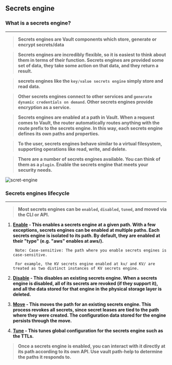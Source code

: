 ## Secrets engine

### What is a secrets engine?
---
> **Secrets engines are Vault components which store, generate or encrypt secrets/data** 

> **Secrets engines are incredibly flexible, so it is easiest to think about them in terms of their function. Secrets engines are provided some set of data, they take some action on that data, and they return a result.**

> **secrets engines like the `key/value secrets engine` simply store and read data.**

> **Other secrets engines connect to other services and `generate dynamic credentials on demand`. Other secrets engines provide encryption as a service.**

> **Secrets engines are enabled at a path in Vault. When a request comes to Vault, the router automatically routes anything with the route prefix to the secrets engine. In this way, each secrets engine defines its own paths and properties.** 

> **To the user, secrets engines behave similar to a virtual filesystem, supporting operations like read, write, and delete.**

> **There are a number of secrets engines available. You can think of them as a `plugin`. Enable the secrets engine that meets your security needs.**

![scret-engine](https://github.com/lerndevops/kubernetes-security/blob/main/img/vault.png)

### Secrets engines lifecycle
---
> **Most secrets engines can be `enabled`, `disabled`, `tuned`, and moved via the CLI or API.**

1) **[Enable](https://developer.hashicorp.com/vault/docs/commands/secrets/enable) - This enables a secrets engine at a given path. With a few exceptions, secrets engines can be enabled at multiple paths. Each secrets engine is isolated to its path. By default, they are enabled at their "type" (e.g. "aws" enables at aws/).**
   ```
    Note: Case-sensitive: The path where you enable secrets engines is case-sensitive. 

    For example, the KV secrets engine enabled at kv/ and KV/ are treated as two distinct instances of KV secrets engine.
   ```

2) **[Disable](https://developer.hashicorp.com/vault/docs/commands/secrets/disable) - This disables an existing secrets engine. When a secrets engine is disabled, all of its secrets are revoked (if they support it), and all the data stored for that engine in the physical storage layer is deleted.**

3) **[Move](https://developer.hashicorp.com/vault/docs/commands/secrets/move) - This moves the path for an existing secrets engine. This process revokes all secrets, since secret leases are tied to the path where they were created. The configuration data stored for the engine persists through the move.**

4) **[Tune](https://developer.hashicorp.com/vault/docs/commands/secrets/tune) - This tunes global configuration for the secrets engine such as the TTLs.**

> **Once a secrets engine is enabled, you can interact with it directly at its path according to its own API. Use vault path-help to determine the paths it responds to.**
